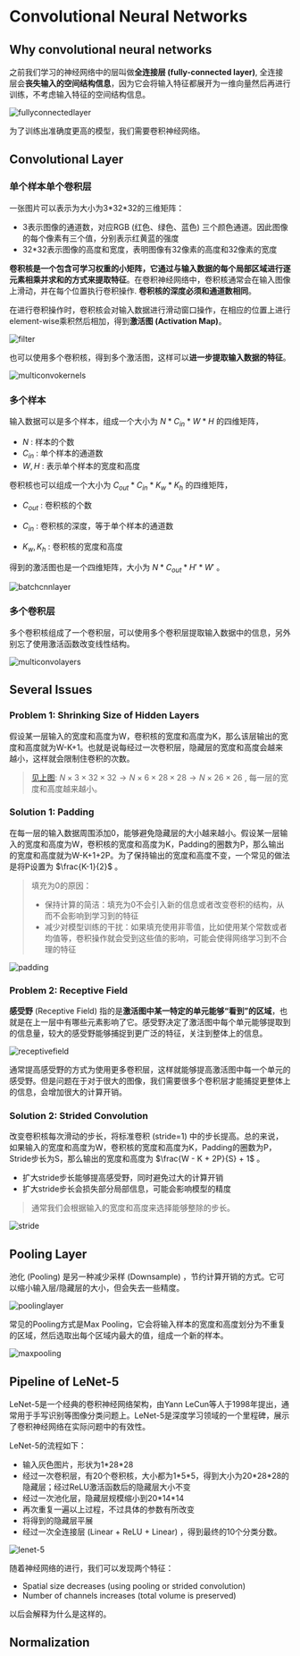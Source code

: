 # Convolutional Neural Networks

## Why convolutional neural networks

之前我们学习的神经网络中的层叫做**全连接层 (fully-connected layer)**, 全连接层会**丧失输入的空间结构信息**，因为它会将输入特征都展开为一维向量然后再进行训练，不考虑输入特征的空间结构信息。

![fullyconnectedlayer](Images/fullyconnectedlayer.png)

为了训练出准确度更高的模型，我们需要卷积神经网络。

## Convolutional Layer

### 单个样本单个卷积层

一张图片可以表示为大小为3\*32\*32的三维矩阵：

- 3表示图像的通道数，对应RGB (红色、绿色、蓝色) 三个颜色通道。因此图像的每个像素有三个值，分别表示红黄蓝的强度
- 32*32表示图像的高度和宽度，表明图像有32像素的高度和32像素的宽度

**卷积核是一个包含可学习权重的小矩阵，它通过与输入数据的每个局部区域进行逐元素相乘并求和的方式来提取特征**。在卷积神经网络中，卷积核通常会在输入图像上滑动，并在每个位置执行卷积操作. **卷积核的深度必须和通道数相同**。

在进行卷积操作时，卷积核会对输入数据进行滑动窗口操作，在相应的位置上进行element-wise乘积然后相加，得到**激活图 (Activation Map)**。

![filter](Images/filter.gif)

也可以使用多个卷积核，得到多个激活图，这样可以**进一步提取输入数据的特征**。

![multiconvokernels](Images/multiconvokernels.png)

### 多个样本

输入数据可以是多个样本，组成一个大小为 $N * C_{in} * W * H$ 的四维矩阵，

- $N$ : 样本的个数
- $C_{in}$ :  单个样本的通道数
- $W, H$ : 表示单个样本的宽度和高度

卷积核也可以组成一个大小为 $C_{out} * C_{in} * K_w * K_h$ 的四维矩阵，

- $C_{out}$ : 卷积核的个数
- $C_{in}$ : 卷积核的深度，等于单个样本的通道数

- $K_w, K_h$ : 卷积核的宽度和高度

得到的激活图也是一个四维矩阵，大小为 $N * C_{out} * H' * W'$ 。

![batchcnnlayer](Images/batchcnnlayer.png)

### 多个卷积层

多个卷积核组成了一个卷积层，可以使用多个卷积层提取输入数据中的信息，另外别忘了使用激活函数改变线性结构。

![multiconvolayers](Images/multiconvolayers.png)

## Several Issues

### Problem 1: Shrinking Size of Hidden Layers

假设某一层输入的宽度和高度为W，卷积核的宽度和高度为K，那么该层输出的宽度和高度就为W-K+1。也就是说每经过一次卷积层，隐藏层的宽度和高度会越来越小，这样就会限制住卷积的次数。

> [见上图](#多个卷积层): $N \times 3 \times 32 \times 32 \rightarrow N \times 6 \times 28 \times 28 \rightarrow N \times 26 \times 26$ , 每一层的宽度和高度越来越小。

### Solution 1: Padding

在每一层的输入数据周围添加0，能够避免隐藏层的大小越来越小。假设某一层输入的宽度和高度为W，卷积核的宽度和高度为K，Padding的圈数为P，那么输出的宽度和高度就为W-K+1+2P。为了保持输出的宽度和高度不变，一个常见的做法是将P设置为 $\frac{K-1}{2}$ 。

> 填充为0的原因：
>
> - 保持计算的简洁：填充为0不会引入新的信息或者改变卷积的结构，从而不会影响到学习到的特征
> - 减少对模型训练的干扰：如果填充使用非零值，比如使用某个常数或者均值等，卷积操作就会受到这些值的影响，可能会使得网络学习到不合理的特征

![padding](Images/padding.png)

### Problem 2: Receptive Field

**感受野** (Receptive Field) 指的是**激活图中某一特定的单元能够“看到”的区域**，也就是在上一层中有哪些元素影响了它。感受野决定了激活图中每个单元能够提取到的信息量，较大的感受野能够捕捉到更广泛的特征，关注到整体上的信息。

![receptivefield](Images/receptivefield.png)

通常提高感受野的方式为使用更多卷积层，这样就能够提高激活图中每一个单元的感受野。但是问题在于对于很大的图像，我们需要很多个卷积层才能捕捉更整体上的信息，会增加很大的计算开销。

### Solution 2: Strided Convolution

改变卷积核每次滑动的步长，将标准卷积 (stride=1) 中的步长提高。总的来说，如果输入的宽度和高度为W，卷积核的宽度和高度为K，Padding的圈数为P，Stride步长为S，那么输出的宽度和高度为 $\frac{W - K + 2P}{S} + 1$ 。

- 扩大stride步长能够提高感受野，同时避免过大的计算开销
- 扩大stride步长会损失部分局部信息，可能会影响模型的精度

> 通常我们会根据输入的宽度和高度来选择能够整除的步长。

![stride](Images/stride.gif)

## Pooling Layer

池化 (Pooling) 是另一种减少采样 (Downsample) ，节约计算开销的方式。它可以缩小输入层/隐藏层的大小，但会失去一些精度。

![poolinglayer](Images/poolinglayer.png)

常见的Pooling方式是Max Pooling，它会将输入样本的宽度和高度划分为不重复的区域，然后选取出每个区域内最大的值，组成一个新的样本。

![maxpooling](Images/maxpooling.png)

## Pipeline of LeNet-5

LeNet-5是一个经典的卷积神经网络架构，由Yann LeCun等人于1998年提出，通常用于手写识别等图像分类问题上。LeNet-5是深度学习领域的一个里程碑，展示了卷积神经网络在实际问题中的有效性。

LeNet-5的流程如下：

- 输入灰色图片，形状为1\*28\*28
- 经过一次卷积层，有20个卷积核，大小都为1\*5\*5，得到大小为20\*28\*28的隐藏层；经过ReLU激活函数后的隐藏层大小不变
- 经过一次池化层，隐藏层规模缩小到20\*14\*14
- 再次重复一遍以上过程，不过具体的参数有所改变
- 将得到的隐藏层平展
- 经过一次全连接层 (Linear + ReLU + Linear) ，得到最终的10个分类分数。

![lenet-5](Images/lenet-5.png)

随着神经网络的进行，我们可以发现两个特征：

- Spatial size decreases (using pooling or strided convolution)
- Number of channels increases (total volume is preserved)

以后会解释为什么是这样的。

## Normalization

